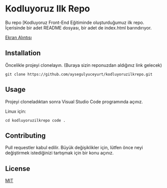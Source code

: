 # Kodluyoruz Ilk Repo

Bu repo [Kodluyoruz[](https://kodluyoruz.org/) Front-End Eğitiminde oluşturduğumuz ilk repo. İçerisinde bir adet README dosyası, bir adet de index.html barındırıyor.

[Ekran Alıntısı](https://user-images.githubusercontent.com/125260677/220091826-4b627900-d778-43dc-8585-76df20fb2df4.JPG)


## Installation

Öncelikle projeyi clonelayın. (Buraya sizin reponuzdan aldığınız link gelecek)

`git clone https://github.com/aysegulyuceyurt/kodluyoruzilkrepo.git`

## Usage 

Projeyi cloneladıktan sonra Visual Studio Code programında açınız.

Linux için:

`cd kodluyoruzilkrepo
code .`

## Contributing

Pull requestler kabul edilir. Büyük değişiklikler için, lütfen önce neyi değiştirmek istediğinizi tartışmak için bir konu açınız.

## License 

[MIT](https://choosealicense.com/licenses/mit/)


